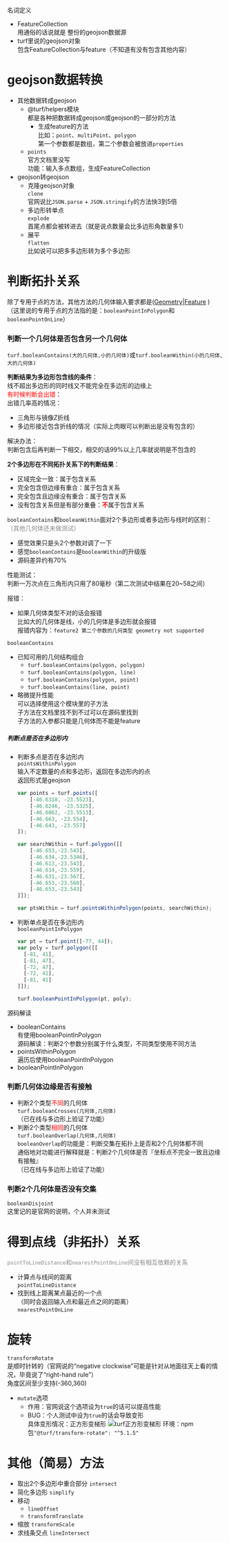 名词定义

- FeatureCollection  
  用通俗的话说就是 整份的geojson数据源  
- turf里说的geojson对象  
  包含FeatureCollection与feature（不知道有没有包含其他内容）



# geojson数据转换

- 其他数据转成geojson
  - @turf/helpers模块  
    都是各种把数据转成geojson或geojson的一部分的方法  
    - 生成feature的方法  
      比如：`point`、`multiPoint`、`polygon`  
      第一个参数都是数组，第二个参数会被放进`properties`
  - `points`  
    官方文档里没写  
    功能：输入多点数组，生成FeatureCollection
- geojson转geojson
  - 克隆geojson对象  
    `clone`  
    官网说比`JSON.parse` + `JSON.stringify`的方法快3到5倍
  - 多边形转单点  
    `explode`  
    首尾点都会被转进去（就是说点数量会比多边形角数量多1）
  - 展平  
    `flatten`  
    比如说可以把多多边形转为多个多边形



# 判断拓扑关系

除了专用于点的方法，其他方法的几何体输入要求都是([Geometry](https://tools.ietf.org/html/rfc7946#section-3.1)|[Feature](https://tools.ietf.org/html/rfc7946#section-3.2) )  
（这里说的专用于点的方法指的是：`booleanPointInPolygon`和`booleanPointOnLine`）



### 判断一个几何体是否包含另一个几何体  

`turf.booleanContains(大的几何体,小的几何体)`或`turf.booleanWithin(小的几何体,大的几何体)`



**判断结果为多边形包含线的条件**：  
线不超出多边形的同时线又不能完全在多边形的边缘上  
<span style='color:red'>有时候判断会出错</span>：  
出错几率高的情况：

- 三角形与镜像Z折线
- 多边形接近包含折线的情况（实际上肉眼可以判断出是没有包含的）

解决办法：  
判断包含后再判断一下相交，相交的话99%以上几率就说明是不包含的





**2个多边形在不同拓扑关系下的判断结果**：

- 区域完全一致：属于包含关系
- 完全包含但边缘有重合：属于包含关系
- 完全包含且边缘没有重合：属于包含关系
- 没有包含关系但是有部分重叠：<b style='color:red'>不</b>属于包含关系





`booleanContains`和`booleanWithin`面对2个多边形或者多边形与线时的区别：  
<span style='opacity:.5'>（其他几何体还未做测试）</span>

- 感觉效果只是头2个参数对调了一下  
- 感觉`booleanContains`是`booleanWithin`的升级版
- 源码差异约有70%  





性能测试：  
判断一万次点在三角形内只用了80毫秒（第二次测试中结果在20~58之间）  



报错：

- 如果几何体类型不对的话会报错  
  比如大的几何体是线，小的几何体是多边形就会报错  
  报错内容为：`feature2 第二个参数的几何类型 geometry not supported`





`booleanContains`

- 已知可用的几何结构组合
  - `turf.booleanContains(polygon, polygon)`
  - `turf.booleanContains(polygon, line)`
  - `turf.booleanContains(polygon, point)`
  - `turf.booleanContains(line, point)`
- 略微提升性能  
  可以选择使用这个模块里的子方法  
  子方法在文档里找不到不过可以在源码里找到  
  子方法的入参都只能是几何体而不能是feature







##### 判断点是否在多边形内

- 判断多点是否在多边形内  
  `pointsWithinPolygon`  
  输入不定数量的点和多边形，返回在多边形内的点  
  返回形式是geojson

  ```js
  var points = turf.points([
      [-46.6318, -23.5523],
      [-46.6246, -23.5325],
      [-46.6062, -23.5513],
      [-46.663, -23.554],
      [-46.643, -23.557]
  ]);
  
  var searchWithin = turf.polygon([[
      [-46.653,-23.543],
      [-46.634,-23.5346],
      [-46.613,-23.543],
      [-46.614,-23.559],
      [-46.631,-23.567],
      [-46.653,-23.560],
      [-46.653,-23.543]
  ]]);
  
  var ptsWithin = turf.pointsWithinPolygon(points, searchWithin);
  ```

- 判断单点是否在多边形内  
  `booleanPointInPolygon`  

  ```js
  var pt = turf.point([-77, 44]);
  var poly = turf.polygon([[
    [-81, 41],
    [-81, 47],
    [-72, 47],
    [-72, 41],
    [-81, 41]
  ]]);
  
  turf.booleanPointInPolygon(pt, poly);
  ```

源码解读

- booleanContains  
  有使用booleanPointInPolygon  
  源码解读：判断2个参数分别属于什么类型，不同类型使用不同方法
- pointsWithinPolygon  
  遍历后使用booleanPointInPolygon
- booleanPointInPolygon  







### 判断几何体边缘是否有接触

- 判断2个类型<span style='color:red'>不同</span>的几何体  
  `turf.booleanCrosses(几何体,几何体)`  
  （已在线与多边形上验证了功能）
- 判断2个类型<span style='color:red'>相同</span>的几何体  
  `turf.booleanOverlap(几何体,几何体)`  
  `booleanOverlap`的功能是：判断交集在拓扑上是否和2个几何体都不同  
  通俗地对功能进行解释就是：判断2个几何体是否『坐标点不完全一致且边缘有接触』  
  （已在线与多边形上验证了功能）



### 判断2个几何体是否没有交集  

`booleanDisjoint`  
这里记的是官网的说明，个人并未测试





# 得到点线（非拓扑）关系

<span style='opacity:.5'>`pointToLineDistance`和`nearestPointOnLine`间没有相互依赖的关系</span>

- 计算点与线间的距离  
  `pointToLineDistance`
- 找到线上距离某点最近的一个点  
  （同时会返回输入点和最近点之间的距离）  
  `nearestPointOnLine`



# 旋转

 `transformRotate`  
是顺时针转的（官网说的“negative clockwise”可能是针对从地面往天上看的情况，毕竟说了“right-hand rule”）  
角度区间至少支持(-360,360)  

- `mutate`选项  
  - 作用：官网说这个选项设为`true`的话可以提高性能  
  - BUG：个人测试中设为`true`的话会导致变形  
    具体变形情况：正方形变梯形  ![turf正方形变梯形](../图片/turf正方形变梯形.png)
    环境：npm包`"@turf/transform-rotate": "^5.1.5"`



# 其他（简易）方法

- 取出2个多边形中重合部分 `intersect`
- 简化多边形 `simplify`
- 移动
  - `lineOffset`
  - `transformTranslate`
- 缩放 `transformScale`
- 求线条交点 `lineIntersect`